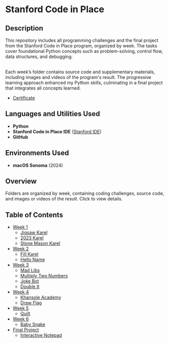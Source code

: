 <h1>Stanford Code in Place</h1>

<h2>Description</h2>
This repository includes all programming challenges and the final project from the Stanford Code in Place program, organized by week. The tasks cover foundational Python concepts such as problem-solving, control flow, data structures, and debugging.

</br>Each week’s folder contains source code and supplementary materials, including images and videos of the program's result. The progressive learning approach enhanced my Python skills, culminating in a final project that integrates all concepts learned.

- [Certificate](https://codeinplace.stanford.edu/cip3/certificate/clr2kv)

<h2>Languages and Utilities Used</h2>

- <b>Python</b>
- <b>Stanford Code in Place IDE</b> ([Stanford IDE](https://codeinplace.stanford.edu/cip3/ide))
- <b>GitHub</b>

<h2>Environments Used</h2>

- <b>macOS Sonoma</b> (2024)
  
<h2>Overview</h2>

Folders are organized by week, containing coding challenges, source code, and images or videos of the result. Click to view details.

<h2>Table of Contents</h2>

- [Week 1](Week1/README.md)
  - [Jigsaw Karel](Week1/README.md#jigsaw-karel)
  - [2023 Karel](Week1/README.md#2023-karel)
  - [Stone Mason Karel](Week1/README.md#stone-mason-karel)
- [Week 2](Week2/README.md)
  - [Fill Karel](Week2/README.md#fill-karel)
  - [Hello Name](Week2/README.md#hello-name)
- [Week 3](Week3/README.md)
  - [Mad Libs](Week3/README.md#mad-libs)
  - [Multiply Two Numbers](Week3/README.md#multiply-two-numbers)
  - [Joke Bot](Week3/README.md#joke-bot)
  - [Double It](Week3/README.md#double-it)
- [Week 4](Week4/README.md)
  - [Khansole Academy](Week4/README.md#khansole-academy)
  - [Draw Flag](Week4/README.md#draw-flag)
- [Week 5](Week5/README.md)
  - [Quilt](Week5/README.md#quilt)
- [Week 6](Week6/README.md)
  - [Baby Snake](Week6/README.md#baby-snake)
- [Final Project](Week7-Final-Project/README.md)
  - [Interactive Notepad](Week7-Final-Project/README.md#interactive-notepad)

<!--
<h2>Program walk-through:</h2>

<p align="center">
Launch the Stanford Code in Place IDE: <br/>
<img src="https://i.imgur.com/your_image_link_here.png" height="80%" width="80%" alt="Stanford IDE Launch"/>
<br />
<br />
Write and run Python scripts:  <br/>
<img src="https://i.imgur.com/your_image_link_here.png" height="80%" width="80%" alt="Running Python Scripts"/>
<br />
<br />
Review code output and results: <br/>
<img src="https://i.imgur.com/your_image_link_here.png" height="80%" width="80%" alt="Code Output Review"/>
<br />
<br />
Track progress and version control using GitHub:  <br/>
<img src="https://i.imgur.com/your_image_link_here.png" height="80%" width="80%" alt="GitHub Version Control"/>
<br />
<br />
--!>
